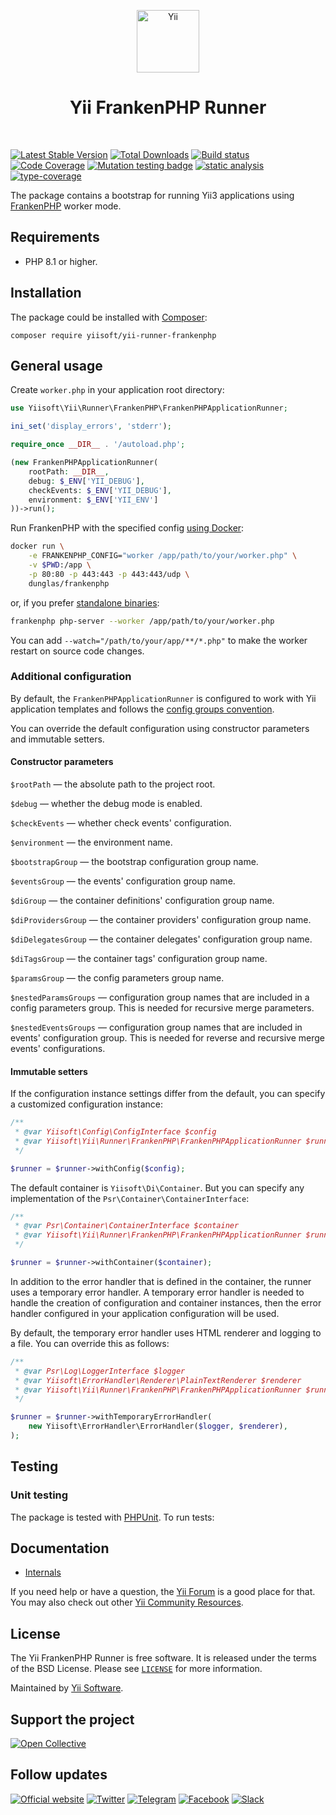 <p align="center">
    <a href="https://github.com/yiisoft" target="_blank">
        <img src="https://yiisoft.github.io/docs/images/yii_logo.svg" height="100px" alt="Yii">
    </a>
    <h1 align="center">Yii FrankenPHP Runner</h1>
    <br>
</p>

[![Latest Stable Version](https://poser.pugx.org/yiisoft/yii-runner-frankenphp/v)](https://packagist.org/packages/yiisoft/yii-runner-frankenphp)
[![Total Downloads](https://poser.pugx.org/yiisoft/yii-runner-frankenphp/downloads)](https://packagist.org/packages/yiisoft/yii-runner-frankenphp)
[![Build status](https://github.com/yiisoft/yii-runner-frankenphp/actions/workflows/build.yml/badge.svg)](https://github.com/yiisoft/yii-runner-frankenphp/actions/workflows/build.yml)
[![Code Coverage](https://codecov.io/gh/yiisoft/yii-runner-frankenphp/branch/master/graph/badge.svg)](https://codecov.io/gh/yiisoft/yii-runner-frankenphp)
[![Mutation testing badge](https://img.shields.io/endpoint?style=flat&url=https%3A%2F%2Fbadge-api.stryker-mutator.io%2Fgithub.com%2Fyiisoft%2Fyii-runner-frankenphp%2Fmaster)](https://dashboard.stryker-mutator.io/reports/github.com/yiisoft/yii-runner-frankenphp/master)
[![static analysis](https://github.com/yiisoft/yii-runner-frankenphp/workflows/static%20analysis/badge.svg)](https://github.com/yiisoft/yii-runner-frankenphp/actions?query=workflow%3A%22static+analysis%22)
[![type-coverage](https://shepherd.dev/github/yiisoft/yii-runner-frankenphp/coverage.svg)](https://shepherd.dev/github/yiisoft/yii-runner-frankenphp)

The package contains a bootstrap for running Yii3 applications using [FrankenPHP](https://frankenphp.dev/) worker mode.

## Requirements

- PHP 8.1 or higher.

## Installation

The package could be installed with [Composer](https://getcomposer.org):

```shell
composer require yiisoft/yii-runner-frankenphp
```

## General usage

Create `worker.php` in your application root directory:

```php
use Yiisoft\Yii\Runner\FrankenPHP\FrankenPHPApplicationRunner;

ini_set('display_errors', 'stderr');

require_once __DIR__ . '/autoload.php';

(new FrankenPHPApplicationRunner(
    rootPath: __DIR__, 
    debug: $_ENV['YII_DEBUG'], 
    checkEvents: $_ENV['YII_DEBUG'], 
    environment: $_ENV['YII_ENV']
))->run();
```


Run FrankenPHP with the specified config [using Docker](https://frankenphp.dev/docs/docker/):

```sh
docker run \
    -e FRANKENPHP_CONFIG="worker /app/path/to/your/worker.php" \
    -v $PWD:/app \
    -p 80:80 -p 443:443 -p 443:443/udp \
    dunglas/frankenphp
```

or, if you prefer [standalone binaries](https://frankenphp.dev/docs/embed/):

```sh
frankenphp php-server --worker /app/path/to/your/worker.php
```

You can add `--watch="/path/to/your/app/**/*.php"` to make the worker restart on source code changes.

### Additional configuration

By default, the `FrankenPHPApplicationRunner` is configured to work with Yii application templates and follows the
[config groups convention](https://github.com/yiisoft/docs/blob/master/022-config-groups.md).

You can override the default configuration using constructor parameters and immutable setters.

#### Constructor parameters

`$rootPath` — the absolute path to the project root.

`$debug` — whether the debug mode is enabled.

`$checkEvents` — whether check events' configuration.

`$environment` — the environment name.

`$bootstrapGroup` — the bootstrap configuration group name.

`$eventsGroup` — the events' configuration group name.

`$diGroup` — the container definitions' configuration group name.

`$diProvidersGroup` — the container providers' configuration group name.

`$diDelegatesGroup` — the container delegates' configuration group name.

`$diTagsGroup` — the container tags' configuration group name.

`$paramsGroup` — the config parameters group name.

`$nestedParamsGroups` — configuration group names that are included in a config parameters group. This is needed for
recursive merge parameters.

`$nestedEventsGroups` — configuration group names that are included in events' configuration group. This is needed for
reverse and recursive merge events' configurations.

#### Immutable setters

If the configuration instance settings differ from the default, you can specify a customized configuration instance:

```php
/**
 * @var Yiisoft\Config\ConfigInterface $config
 * @var Yiisoft\Yii\Runner\FrankenPHP\FrankenPHPApplicationRunner $runner
 */

$runner = $runner->withConfig($config);
```

The default container is `Yiisoft\Di\Container`. But you can specify any implementation
of the `Psr\Container\ContainerInterface`:

```php
/**
 * @var Psr\Container\ContainerInterface $container
 * @var Yiisoft\Yii\Runner\FrankenPHP\FrankenPHPApplicationRunner $runner
 */

$runner = $runner->withContainer($container);
```

In addition to the error handler that is defined in the container, the runner uses a temporary error handler.
A temporary error handler is needed to handle the creation of configuration and container instances,
then the error handler configured in your application configuration will be used.

By default, the temporary error handler uses HTML renderer and logging to a file. You can override this as follows:

```php
/**
 * @var Psr\Log\LoggerInterface $logger
 * @var Yiisoft\ErrorHandler\Renderer\PlainTextRenderer $renderer
 * @var Yiisoft\Yii\Runner\FrankenPHP\FrankenPHPApplicationRunner $runner
 */

$runner = $runner->withTemporaryErrorHandler(
    new Yiisoft\ErrorHandler\ErrorHandler($logger, $renderer),
);
```

## Testing

### Unit testing

The package is tested with [PHPUnit](https://phpunit.de/). To run tests:
## Documentation

- [Internals](docs/internals.md)

If you need help or have a question, the [Yii Forum](https://forum.yiiframework.com/c/yii-3-0/63) is a good place for
that. You may also check out other [Yii Community Resources](https://www.yiiframework.com/community).

## License

The Yii FrankenPHP Runner is free software. It is released under the terms of the BSD License.
Please see [`LICENSE`](./LICENSE.md) for more information.

Maintained by [Yii Software](https://www.yiiframework.com/).

## Support the project

[![Open Collective](https://img.shields.io/badge/Open%20Collective-sponsor-7eadf1?logo=open%20collective&logoColor=7eadf1&labelColor=555555)](https://opencollective.com/yiisoft)

## Follow updates

[![Official website](https://img.shields.io/badge/Powered_by-Yii_Framework-green.svg?style=flat)](https://www.yiiframework.com/)
[![Twitter](https://img.shields.io/badge/twitter-follow-1DA1F2?logo=twitter&logoColor=1DA1F2&labelColor=555555?style=flat)](https://twitter.com/yiiframework)
[![Telegram](https://img.shields.io/badge/telegram-join-1DA1F2?style=flat&logo=telegram)](https://t.me/yii3en)
[![Facebook](https://img.shields.io/badge/facebook-join-1DA1F2?style=flat&logo=facebook&logoColor=ffffff)](https://www.facebook.com/groups/yiitalk)
[![Slack](https://img.shields.io/badge/slack-join-1DA1F2?style=flat&logo=slack)](https://yiiframework.com/go/slack)
